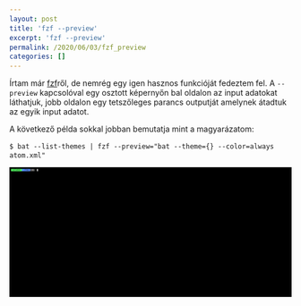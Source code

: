 ```yaml
---
layout: post
title: 'fzf --preview'
excerpt: 'fzf --preview'
permalink: /2020/06/03/fzf_preview
categories: []
---
```


Írtam már [fzf](/2016/10/08/fzf_840)ről, de nemrég egy igen hasznos
funkcióját fedeztem fel. A `--preview` kapcsolóval egy osztott
képernyőn bal oldalon az input adatokat láthatjuk, jobb oldalon egy
tetszőleges parancs outputját amelynek átadtuk az egyik input adatot.

A következő példa sokkal jobban bemutatja mint a magyarázatom:

```
$ bat --list-themes | fzf --preview="bat --theme={} --color=always
atom.xml"
```

![bat_fzf](/assets/bat_fzf.gif)

